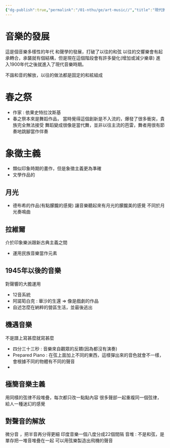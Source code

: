 ```yaml
---
{"dg-publish":true,"permalink":"/01-nthu/ge/art-music//","title":"現代到前衛","tags":["NTHU/GE","music"]}
---
```


# 音樂的發展
這是個音樂多樣性的年代
和聲學的發展，打破了以往的和弦
以往的交響樂會有起承轉合，承襲就有個結構，但是現在這個階段會有許多變化(增加或減少樂章)
進入1900年代之後就進入了現代音樂時期。

不諧和音的解放，以往的做法都是固定的和絃組成

# 春之祭
- 作家 : 依果史特拉汶斯基 
- 春之祭本來是舞蹈作品，
當時覺得這個創新是不入流的，爆發了很多衝突，貴族完全無法接受
舞蹈變成很像是當代舞，並非以往主流的芭雷，舞者用很有節奏地跳腳當作伴奏

# 象徵主義
- 類似印象時期的畫作，但是象徵主義更為準確
- 文學作品的

## 月光
- 德布希的作品(有點朦朧的感覺)
讓音樂聽起來有月光的朦朧美的感覺
不同於月光奏鳴曲

## 拉維爾
介於印象樂派跟新古典主義之間
- 運用民族音樂當作元素

## 1945年以後的音樂
對聲響的大膽運用
- 12音系統
- 阿諾筍白克 : 華沙的生還  => 像是戲劇的作品
- 自述怎麼在納粹的營區生活，並最後逃出

## 機遇音樂
不是譜上寫甚麼就寫甚麼
- 四分三十三秒 : 音樂來自觀眾的反饋(因為都沒有演奏)
- Prepared Piano : 在弦上面加上不同的東西，這樣彈出來的音色就會不一樣，會根據不同的物體有不同的聲音
-
## 極簡音樂主義
用同樣的弦律不段堆疊，每次都只改一點點內容
很多聲部一起重複同一個弦律，給人一種迷幻的感覺

## 對聲音的解放
微分音 ，把半音再分得更細
印度音樂一個八度分成22個間隔
音堆 : 不是和弦，是單存把一堆音堆疊在一起
可以用弦樂製造出飛機的聲音